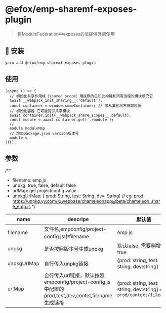 # @efox/emp-sharemf-exposes-plugin

> 将ModuleFederation中exposes的值提供外部使用


## 🔗 安装
`yarn add @efox/emp-sharemf-exposes-plugin`

## 使用
```
(async () => {
  // 初始化共享作用域（shared scope）用提供的已知此构建和所有远程的模块填充它
  await __webpack_init_sharing__('default');
  const container = window.someContainer; // 或从其他地方获取容器
  // 初始化容器 它可能提供共享模块
  await container.init(__webpack_share_scopes__.default);
  const module = await container.get('./module');
  // 
  module.moduleMap
  // 增加package.json version版本号
  module.v 
})();
```

## 参数
/**
 * filename: emp.js
 * unpkg: true, false, default false
 * urlMap: get projectconfig value
 * unpkgUrlMap: { prod: String, test: String, dev: String} // eg: prod: https://unpkg.yy.com/@webbase/chameleonapp@beta/chameleon_share_emp.js
 */

| name | descripe | 默认值 |
| - | - | - |
| filename | 文件名,empconfig/project-config.js中filename | emp.js |
| unpkg | 是否按照版本号生成unpkg | 默认false, 需要则增加true |
| unpkgUrlMap | 自行传入unpkg链接 | {prod: string, test: string, dev:string} |
| urlMap | 自行传入url链接，默认按照empconfig/project-config.js中配置的prod,test,dev,contet,filename生成链接 | {prod: string, test: string, dev:string} `eg: prod/context/filename` |


